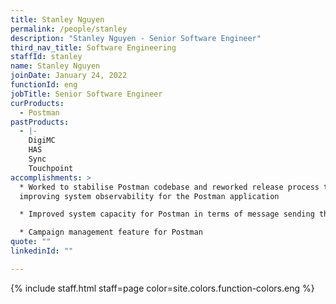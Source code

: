 ```yaml
---
title: Stanley Nguyen
permalink: /people/stanley
description: "Stanley Nguyen - Senior Software Engineer"
third_nav_title: Software Engineering
staffId: stanley
name: Stanley Nguyen
joinDate: January 24, 2022
functionId: eng
jobTitle: Senior Software Engineer
curProducts:
  - Postman
pastProducts:
  - |-
    DigiMC
    HAS
    Sync
    Touchpoint
accomplishments: >
  * Worked to stabilise Postman codebase and reworked release process to
  improving system observability for the Postman application

  * Improved system capacity for Postman in terms of message sending throughput, callback load handling, and report generation

  * Campaign management feature for Postman
quote: ""
linkedinId: ""

---
```


{% include staff.html staff=page color=site.colors.function-colors.eng %}

